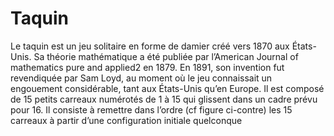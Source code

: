 # Taquin

Le taquin est un jeu solitaire en forme de damier créé vers 1870 aux États-Unis. Sa théorie mathématique a été publiée par l’American Journal of mathematics pure and applied2 en 1879. En 1891, son invention fut revendiquée par Sam Loyd, au moment où le jeu connaissait un engouement considérable, tant aux États-Unis qu’en Europe. Il est composé de 15 petits carreaux numérotés de 1 à 15 qui glissent dans un cadre prévu pour 16. Il consiste à remettre dans l’ordre (cf figure ci-contre) les 15 carreaux à partir d’une configuration initiale quelconque
